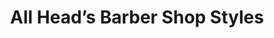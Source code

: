 ---
title: "All Head’s Barber Shop Styles"
url: /remerton/all-heads-barber-shop-styles/
shop: hairdresser
---